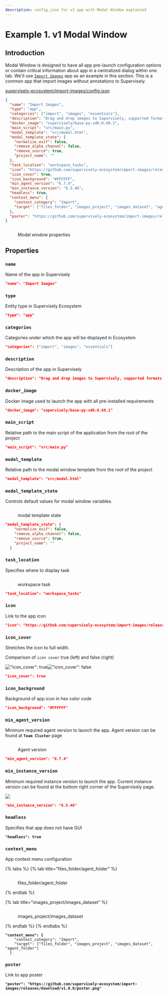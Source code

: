 ```yaml
---
description: config.json for v1 app with Modal Window explained
---
```


# Example 1. v1 Modal Window

## Introduction

Modal Window is designed to have all app pre-launch configuration options or contain critical information about app in a centralized dialog within one tab. We'll use [`Import Images`](https://ecosystem.supervise.ly/apps/import-images) app as an example in this section. This is a common app that import images without annotations to Supervisely.

[supervisely-ecosystem/import-images/config.json](https://github.com/supervisely-ecosystem/import-images/blob/master/config.json)

```json
{
  "name": "Import Images",
  "type": "app",
  "categories": ["import", "images", "essentials"],
  "description": "Drag and drop images to Supervisely, supported formats: .jpg, .jpeg, jpe, .mpo, .bmp, .png, .tiff, .tif, .webp, .nrrd",
  "docker_image": "supervisely/base-py-sdk:6.68.1",
  "main_script": "src/main.py",
  "modal_template": "src/modal.html",
  "modal_template_state": {
    "normalize_exif": false,
    "remove_alpha_channel": false,
    "remove_source": true,
    "project_name": ""
  },
  "task_location": "workspace_tasks",
  "icon": "https://github.com/supervisely-ecosystem/import-images/releases/download/v1.0.0/icon.png",
  "icon_cover": true,
  "icon_background": "#FFFFFF",
  "min_agent_version": "6.7.4",
  "min_instance_version": "6.5.46",
  "headless": true,
  "context_menu": {
    "context_category": "Import",
    "target": ["files_folder", "images_project", "images_dataset", "agent_folder"]
  },
  "poster": "https://github.com/supervisely-ecosystem/import-images/releases/download/v1.0.0/poster.png"
}
```

<figure><img src="../../../.gitbook/assets/modal-props.png" alt=""><figcaption><p>Modal window properties</p></figcaption></figure>

## Properties

### `name`&#x20;

Name of the app in Supervisely

```json
"name": "Import Images"
```

### `type`

Entity type in Supervisely Ecosystem

```json
"type": "app"
```

### `categories`

Сategories under which the app will be displayed in Ecosystem

```json
"categories": ["import", "images", "essentials"]
```

### `description`

Description of the app in Supervisely

```json
"description": "Drag and drop images to Supervisely, supported formats: .jpg, .jpeg, jpe, .mpo, .bmp, .png, .tiff, .tif, .webp, .nrrd"
```

### `docker_image`

Docker image used to launch the app with all pre-installed requirements

```json
"docker_image": "supervisely/base-py-sdk:6.68.1"
```

### `main_script`

Relative path to the main script of the application from the root of the project

```json
"main_script": "src/main.py"
```

### `modal_template`

Relative path to the modal window template from the root of the project

```json
"modal_template": "src/modal.html"
```

### `modal_template_state`

Controls default values for modal window variables.

<figure><img src="../../../.gitbook/assets/modal-state.png" alt=""><figcaption><p>modal template state</p></figcaption></figure>

```json
"modal_template_state": {
    "normalize_exif": false,
    "remove_alpha_channel": false,
    "remove_source": true,
    "project_name": ""
  }
```

### `task_location`

Specifies where to display task

<figure><img src="../../../.gitbook/assets/workspace_task_modal.png" alt=""><figcaption><p>workspace task</p></figcaption></figure>

```json
"task_location": "workspace_tasks"
```

### `icon`

Link to the app icon

```json
"icon": "https://github.com/supervisely-ecosystem/import-images/releases/download/v1.0.0/icon.png"
```

### `icon_cover`

Stretches the icon to full width.

Comparison of `icon cover` true (left) and false (right)

!["icon\_cover": true](<../../../.gitbook/assets/image (2).png>)!["icon\_cover": false](<../../../.gitbook/assets/image (1) (1).png>)

```json
"icon_cover": true
```

### `icon_background`

Background of app icon in hex color code

```json
"icon_background": "#FFFFFF"
```

### `min_agent_version`

Minimum required agent version to launch the app. Agent version can be found at **`Team Cluster`** page

<figure><img src="../../../.gitbook/assets/team cluster.png" alt=""><figcaption><p>Agent version</p></figcaption></figure>

```json
"min_agent_version": "6.7.4"
```

### `min_instance_version`

Minimum required instance version to launch the app. Current instance version can be found at the bottom right corner of the Supervisely page.

![](<../../../.gitbook/assets/instance\_ver (1).png>)

```json
"min_instance_version": "6.5.46"
```

### `headless`

Specifies that app does not have GUI

<pre class="language-json"><code class="lang-json"><strong>"headless": true</strong></code></pre>

### `context_menu`

App context menu configuration

{% tabs %}
{% tab title="files_folder/agent_folder" %}
<figure><img src="../../../.gitbook/assets/context_folder.png" alt=""><figcaption><p>files_folder/agent_folder</p></figcaption></figure>
{% endtab %}

{% tab title="images_project/images_dataset" %}
<figure><img src="../../../.gitbook/assets/context_project_ds.png" alt=""><figcaption><p>images_project/images_dataset</p></figcaption></figure>
{% endtab %}
{% endtabs %}

<pre class="language-json"><code class="lang-json"><strong>"context_menu": {
</strong>    "context_category": "Import",
    "target": ["files_folder", "images_project", "images_dataset", "agent_folder"]
  }</code></pre>

### `poster`

Link to app poster

<pre class="language-json"><code class="lang-json"><strong>"poster": "https://github.com/supervisely-ecosystem/import-images/releases/download/v1.0.0/poster.png"</strong></code></pre>
